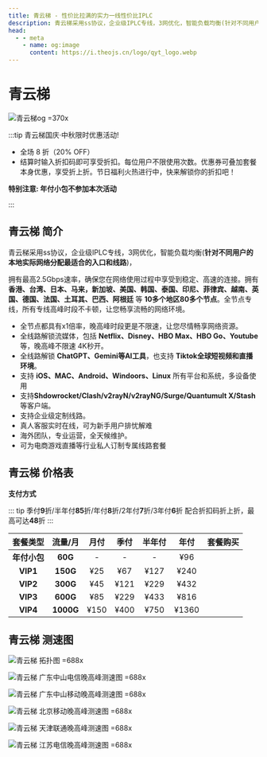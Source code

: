 ```yaml
---
title: 青云梯 - 性价比拉满的实力一线性价比IPLC
description: 青云梯采用ss协议，企业级IPLC专线，3网优化，智能负载均衡(针对不同用户的本地实际网络分配最适合的入口和线路)，拥有最高2.5Gbps速率，确保您在网络使用过程中享受到稳定、高速的连接。拥有香港、台湾、日本、马来，新加坡、美国、韩国、泰国、印尼、菲律宾、越南、英国、德国、法国、土耳其、巴西、阿根廷等10多个地区80多个节点**。全节点专线，所有专线高峰时段不卡顿，让您畅享流畅的网络环境。
head:
  - - meta
    - name: og:image
      content: https://i.theojs.cn/logo/qyt_logo.webp
---
```


# 青云梯

![青云梯og =370x](https://i.theojs.cn/logo/qyt_logo.webp '青云梯')

<!--@include: ./tip.md-->

:::tip 青云梯国庆·中秋限时优惠活动!

- 全场 8 折（20% OFF）<Copy type="tip" label="点击复制折扣码: 10180" text="10180" bold />
- 结算时输入折扣码即可享受折扣。每位用户不限使用次数。优惠券可叠加套餐本身优惠，享受折上折。节日福利火热进行中，快来解锁你的折扣吧！

**特别注意: 年付小包不参加本次活动**

:::

<!-- :::tip 青云梯 折扣码大放送!

- <Copy type="tip" label="点击复制 85 折折扣码: qyt85" text="qyt85" bold />
- <Copy type="tip" label="点击复制 8 折折扣码: qyt80" text="qyt80" bold />
- 商店里显示的3年价格已经有6折了，再用年付折扣码购买3年套餐相当于48折了，超级给力

**特别注意: 青云梯年付小包不支持**

::: -->

<Links
  :grid="2"
  :items="[
    {
      image: 'https://i.theojs.cn/logo/qyt.webp',
      name: '青云梯国庆·中秋限时优惠活动!',
      desc: '即日至2025年11月1日23点59分',
      link: 'https://itheo.top/qyt',
      rel: 'sponsored noreferrer'
    }
  ]"
/>

## 青云梯 简介 <Pill image="https://i.theojs.cn/logo/qyt.webp" name="青云梯官网" link="https://itheo.top/qyt" rel="sponsored noreferrer" /><Copy type="tip" label="点击复制折扣码: 10180" text="10180" bold />

青云梯采用ss协议，企业级IPLC专线，3网优化，智能负载均衡(**针对不同用户的本地实际网络分配最适合的入口和线路**)，

拥有最高2.5Gbps速率，确保您在网络使用过程中享受到稳定、高速的连接。拥有 **香港、台湾、日本、马来，新加坡、美国、韩国、泰国、印尼、菲律宾、越南、英国、德国、法国、土耳其、巴西、阿根廷** 等 **10多个地区80多个节点**。全节点专线，所有专线高峰时段不卡顿，让您畅享流畅的网络环境。

- 全节点都具有x1倍率，晚高峰时段更是不限速，让您尽情畅享网络资源。
- 全线路解锁流媒体，包括 **Netflix、Disney、HBO Max、HBO Go、Youtube** 等，晚高峰不限速 4K秒开。
- 全线路解锁 **ChatGPT、Gemini等AI工具**，也支持 **Tiktok全球短视频和直播环境**。
- 支持 **iOS、MAC、Android、Windoors、Linux** 所有平台和系统，多设备使用
- 支持**Shdowrocket/Clash/v2rayN/v2rayNG/Surge/Quantumult X/Stash** 等客户端。
- 支持企业级定制线路。
- 真人客服实时在线，可为新手用户排忧解难
- 海外团队，专业运营，全天候维护。
- 可为电商游戏直播等行业私人订制专属线路套餐

## 青云梯 价格表

**支付方式** <Pill :icon="{ icon: 'bi:alipay', color: '#1677ff' }" name="支付宝" /><Pill :icon="{ icon: 'ri:wechat-pay-fill', color: '#07C160' }" name="微信支付" /><Pill icon="cryptocurrency-color:usdt" name="USDT" />

::: tip
季付**9**折/半年付**85**折/年付**8**折/2年付**7**折/3年付**6**折 配合折扣码折上折，最高可达**48**折
:::

|   套餐类型   |  流量/月  | 月付 | 季付 | 半年付 | 年付  |                                                    套餐购买                                                    |
| :----------: | :-------: | :--: | :--: | :----: | :---: | :------------------------------------------------------------------------------------------------------------: |
| **年付小包** |  **60G**  |  -   |  -   |   -    |  ¥96  | <Pill icon="mdi:arrow-right-circle" name="立即购买" link="https://itheo.top/qyt" rel="sponsored noreferrer" /> |
|   **VIP1**   | **150G**  | ¥25  | ¥67  |  ¥127  | ¥240  | <Pill icon="mdi:arrow-right-circle" name="立即购买" link="https://itheo.top/qyt" rel="sponsored noreferrer" /> |
|   **VIP2**   | **300G**  | ¥45  | ¥121 |  ¥229  | ¥432  | <Pill icon="mdi:arrow-right-circle" name="立即购买" link="https://itheo.top/qyt" rel="sponsored noreferrer" /> |
|   **VIP3**   | **600G**  | ¥85  | ¥229 |  ¥433  | ¥816  | <Pill icon="mdi:arrow-right-circle" name="立即购买" link="https://itheo.top/qyt" rel="sponsored noreferrer" /> |
|   **VIP4**   | **1000G** | ¥150 | ¥400 |  ¥750  | ¥1360 | <Pill icon="mdi:arrow-right-circle" name="立即购买" link="https://itheo.top/qyt" rel="sponsored noreferrer" /> |

## 青云梯 测速图

![青云梯 拓扑图 =688x](https://i.theojs.cn/airport/qyt_entrance.webp)

![青云梯 广东中山电信晚高峰测速图 =688x](https://i.theojs.cn/airport/qyt_telecom.webp)

![青云梯 广东中山移动晚高峰测速图 =688x](https://i.theojs.cn/airport/qyt.webp)

![青云梯 北京移动晚高峰测速图 =688x](https://i.theojs.cn/airport/qyt_mobile.webp)

![青云梯 天津联通晚高峰测速图 =688x](https://i.theojs.cn/airport/qyt_unicom.webp)

![青云梯 江苏电信晚高峰测速图 =688x](https://i.theojs.cn/airport/galaxy_jiangsu_telecom.webp)
